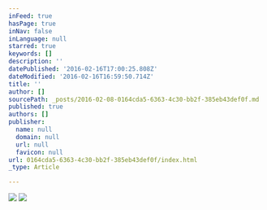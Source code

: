```yaml
---
inFeed: true
hasPage: true
inNav: false
inLanguage: null
starred: true
keywords: []
description: ''
datePublished: '2016-02-16T17:00:25.808Z'
dateModified: '2016-02-16T16:59:50.714Z'
title: ''
author: []
sourcePath: _posts/2016-02-08-0164cda5-6363-4c30-bb2f-385eb43def0f.md
published: true
authors: []
publisher:
  name: null
  domain: null
  url: null
  favicon: null
url: 0164cda5-6363-4c30-bb2f-385eb43def0f/index.html
_type: Article

---
```

![](https://s3-us-west-2.amazonaws.com/the-grid-img/p/b6a9f7481307c78ed6267ebb986d872f33c6446f.jpg)
![](https://the-grid-user-content.s3-us-west-2.amazonaws.com/49e8f637-ffcf-4a12-bc28-02a0ffc59f4d.jpg)